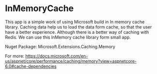 # InMemoryCache

This app is a simple work of using Microsoft build in In memory cache library.
Caching data help us to load the data form cache, so that the user have a
better experience. Although there is a better way of caching with Redis.
We can use this InMemory cache library form small app.

Nuget Package: Microsoft.Extensions.Caching.Memory

For more: https://docs.microsoft.com/en-us/aspnet/core/performance/caching/memory?view=aspnetcore-6.0#cache-dependencies
